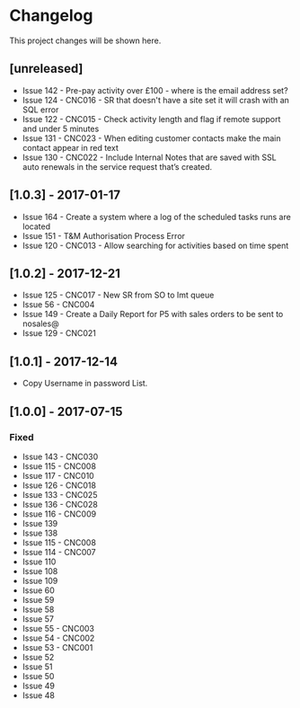 # Changelog
This project changes will be shown here.

## [unreleased]
- Issue 142 - Pre-pay activity over £100 - where is the email address set?
- Issue 124 - CNC016 - SR that doesn't have a site set it will crash with an SQL error
- Issue 122 - CNC015 - Check activity length and flag if remote support and under 5 minutes
- Issue 131 - CNC023 - When editing customer contacts make the main contact appear in red text
- Issue 130 - CNC022 - Include Internal Notes that are saved with SSL auto renewals in the service request that’s created.

## [1.0.3] - 2017-01-17
- Issue 164 - Create a system where a log of the scheduled tasks runs are located
- Issue 151 - T&M Authorisation Process Error
- Issue 120 - CNC013 - Allow searching for activities based on time spent

## [1.0.2] - 2017-12-21
- Issue 125 - CNC017 - New SR from SO to Imt queue
- Issue 56  - CNC004
- Issue 149 - Create a Daily Report for P5 with sales orders to be sent to nosales@
- Issue 129 - CNC021

## [1.0.1] - 2017-12-14
- Copy Username in password List.

## [1.0.0] - 2017-07-15
### Fixed
- Issue 143 - CNC030
- Issue 115 - CNC008
- Issue 117 - CNC010
- Issue 126 - CNC018
- Issue 133 - CNC025
- Issue 136 - CNC028
- Issue 116 - CNC009
- Issue 139
- Issue 138
- Issue 115 - CNC008
- Issue 114 - CNC007
- Issue 110
- Issue 108 
- Issue 109 
- Issue 60
- Issue 59 
- Issue 58
- Issue 57
- Issue 55 - CNC003
- Issue 54 - CNC002
- Issue 53 - CNC001
- Issue 52
- Issue 51
- Issue 50
- Issue 49
- Issue 48